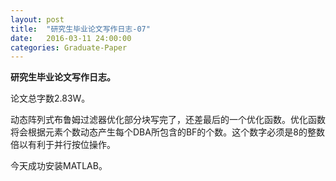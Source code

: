 ```yaml
---
layout: post
title:  "研究生毕业论文写作日志-07"
date:   2016-03-11 24:00:00
categories: Graduate-Paper
---
```

<strong>研究生毕业论文写作日志。</strong>
<p>
	论文总字数2.83W。
</p>
<p>
	动态阵列式布鲁姆过滤器优化部分块写完了，还差最后的一个优化函数。优化函数将会根据元素个数动态产生每个DBA所包含的BF的个数。这个数字必须是8的整数倍以有利于并行按位操作。
</p>
<p>
	今天成功安装MATLAB。
</p>
